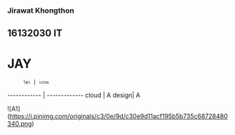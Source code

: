 ### Jirawat  Khongthon
## 16132030 IT
# JAY

         วิชา | เกรด
------------ | -------------
cloud | A
design| A

![A1] (https://i.pinimg.com/originals/c3/0e/9d/c30e9d11acf195b5b735c68728480340.png)